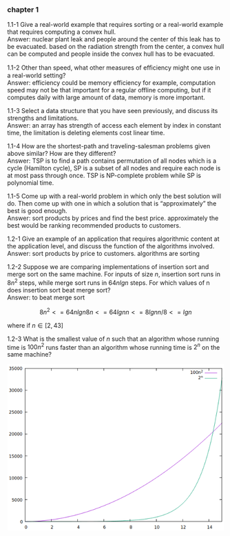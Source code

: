 ### chapter 1


1.1-1 Give a real-world example that requires sorting or a real-world example that requires computing a convex hull.  
Answer: nuclear plant leak and people around the center of this leak has to be evacuated. based on the radiation strength from the center, a convex hull can be computed and people inside the convex hull has to be evacuated.  

1.1-2 Other than speed, what other measures of efﬁciency might one use in a real-world setting?  
Answer: efficiency could be memory efficiency for example, computation speed may not be that important for a regular offline computing, but if it computes daily with large amount of data, memory is more important.  

1.1-3 Select a data structure that you have seen previously, and discuss its strengths and limitations.  
Answer: an array has strength of access each element by index in constant time, the limitation is deleting elements cost linear time.  

1.1-4 How are the shortest-path and traveling-salesman problems given above similar? How are they different?  
Answer: TSP is to find a path contains permutation of all nodes which is a cycle (Hamilton cycle), SP is a subset of all nodes and require each node is at most pass through once. TSP is NP-complete problem while SP is polynomial time.  

1.1-5 Come up with a real-world problem in which only the best solution will do. Then come up with one in which a solution that is “approximately” the best is good enough.  
Answer: sort products by prices and find the best price. approximately the best would be ranking recommended products to customers.  

1.2-1 Give an example of an application that requires algorithmic content at the application level, and discuss the function of the algorithms involved.  
Answer: sort products by price to customers. algorithms are sorting  

1.2-2 Suppose we are comparing implementations of insertion sort and merge sort on the same machine. For inputs of size $n$, insertion sort runs in $8n^2$ steps, while merge sort runs in $64nlgn$ steps. For which values of n does insertion sort beat merge sort?  
Answer: to beat merge sort  
```math
8n^2 <= 64nlgn  
8n <= 64lgn  
n <= 8lgn  
n/8 <= lgn  
```
where if $n \in [2, 43]$

1.2-3 What is the smallest value of $n$ such that an algorithm whose running time is $100n^2$ runs faster than an algorithm whose running time is $2^n$ on the same machine?  




![Kiku](assets/clrs_chapter1_2-3.png)
